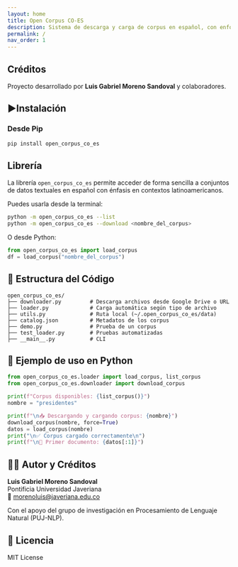 ```yaml
---
layout: home
title: Open Corpus CO-ES
description: Sistema de descarga y carga de corpus en español, con enfoque en Colombia y América Latina
permalink: /
nav_order: 1
---
```


## Créditos

Proyecto desarrollado por **Luis Gabriel Moreno Sandoval** y colaboradores.

## ▶Instalación

### Desde Pip

```bash
pip install open_corpus_co_es
```


## Librería

La librería `open_corpus_co_es` permite acceder de forma sencilla a conjuntos de datos textuales en español con énfasis en contextos latinoamericanos.

Puedes usarla desde la terminal:

```bash
python -m open_corpus_co_es --list
python -m open_corpus_co_es --download <nombre_del_corpus>
```

O desde Python:

```python
from open_corpus_co_es import load_corpus
df = load_corpus("nombre_del_corpus")
```

## 📁 Estructura del Código

```
open_corpus_co_es/
├── downloader.py         # Descarga archivos desde Google Drive o URL
├── loader.py             # Carga automática según tipo de archivo
├── utils.py              # Ruta local (~/.open_corpus_co_es/data)
├── catalog.json          # Metadatos de los corpus
├── demo.py               # Prueba de un corpus
├── test_loader.py        # Pruebas automatizadas
├── __main__.py           # CLI
```

## 🔧 Ejemplo de uso en Python

```python
from open_corpus_co_es.loader import load_corpus, list_corpus
from open_corpus_co_es.downloader import download_corpus

print(f"Corpus disponibles: {list_corpus()}")
nombre = "presidentes"

print(f"\n📥 Descargando y cargando corpus: {nombre}")
download_corpus(nombre, force=True)
datos = load_corpus(nombre)
print("\n✅ Corpus cargado correctamente\n")
print(f"\n📄 Primer documento: {datos[:1]}")
```

## 👨‍💻 Autor y Créditos

**Luis Gabriel Moreno Sandoval**  
Pontificia Universidad Javeriana  
📧 morenoluis@javeriana.edu.co

Con el apoyo del grupo de investigación en Procesamiento de Lenguaje Natural (PUJ-NLP).

## 🧾 Licencia

MIT License